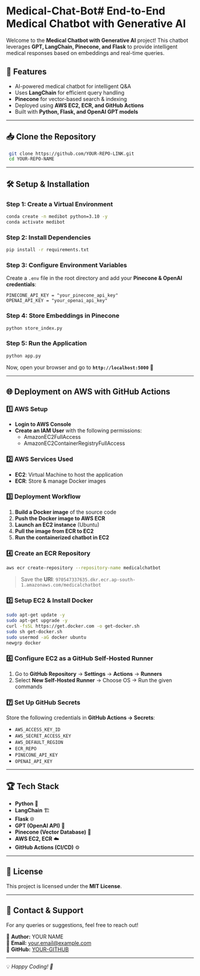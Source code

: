 # Medical-Chat-Bot# End-to-End Medical Chatbot with Generative AI

Welcome to the **Medical Chatbot with Generative AI** project! This chatbot leverages **GPT, LangChain, Pinecone, and Flask** to provide intelligent medical responses based on embeddings and real-time queries.

## 🚀 Features
- AI-powered medical chatbot for intelligent Q&A
- Uses **LangChain** for efficient query handling
- **Pinecone** for vector-based search & indexing
- Deployed using **AWS EC2, ECR, and GitHub Actions**
- Built with **Python, Flask, and OpenAI GPT models**

---
## 📥 Clone the Repository
```bash
 git clone https://github.com/YOUR-REPO-LINK.git
 cd YOUR-REPO-NAME
```

---
## 🛠 Setup & Installation
### Step 1: Create a Virtual Environment
```bash
conda create -n medibot python=3.10 -y
conda activate medibot
```

### Step 2: Install Dependencies
```bash
pip install -r requirements.txt
```

### Step 3: Configure Environment Variables
Create a `.env` file in the root directory and add your **Pinecone & OpenAI credentials**:
```plaintext
PINECONE_API_KEY = "your_pinecone_api_key"
OPENAI_API_KEY = "your_openai_api_key"
```

### Step 4: Store Embeddings in Pinecone
```bash
python store_index.py
```

### Step 5: Run the Application
```bash
python app.py
```

Now, open your browser and go to **`http://localhost:5000`** 🎉

---
## 🌐 Deployment on AWS with GitHub Actions

### **1️⃣ AWS Setup**
- **Login to AWS Console**
- **Create an IAM User** with the following permissions:
  - AmazonEC2FullAccess
  - AmazonEC2ContainerRegistryFullAccess

### **2️⃣ AWS Services Used**
- **EC2**: Virtual Machine to host the application
- **ECR**: Store & manage Docker images

### **3️⃣ Deployment Workflow**
1. **Build a Docker image** of the source code
2. **Push the Docker image to AWS ECR**
3. **Launch an EC2 instance** (Ubuntu)
4. **Pull the image from ECR to EC2**
5. **Run the containerized chatbot in EC2**

### **4️⃣ Create an ECR Repository**
```bash
aws ecr create-repository --repository-name medicalchatbot
```
> Save the **URI**: `970547337635.dkr.ecr.ap-south-1.amazonaws.com/medicalchatbot`

### **5️⃣ Setup EC2 & Install Docker**
```bash
sudo apt-get update -y
sudo apt-get upgrade -y
curl -fsSL https://get.docker.com -o get-docker.sh
sudo sh get-docker.sh
sudo usermod -aG docker ubuntu
newgrp docker
```

### **6️⃣ Configure EC2 as a GitHub Self-Hosted Runner**
1. Go to **GitHub Repository** → **Settings** → **Actions** → **Runners**
2. Select **New Self-Hosted Runner** → Choose OS → Run the given commands

### **7️⃣ Set Up GitHub Secrets**
Store the following credentials in **GitHub Actions → Secrets**:
- `AWS_ACCESS_KEY_ID`
- `AWS_SECRET_ACCESS_KEY`
- `AWS_DEFAULT_REGION`
- `ECR_REPO`
- `PINECONE_API_KEY`
- `OPENAI_API_KEY`

---
## 🏆 Tech Stack
- **Python** 🐍
- **LangChain** 🏗️
- **Flask** 🌐
- **GPT (OpenAI API)** 🤖
- **Pinecone (Vector Database)** 🏢
- **AWS EC2, ECR** ☁️
- **GitHub Actions (CI/CD)** ⚙️

---
## 📜 License
This project is licensed under the **MIT License**.

---
## 📩 Contact & Support
For any queries or suggestions, feel free to reach out!

🔹 **Author:** YOUR NAME  
🔹 **Email:** your.email@example.com  
🔹 **GitHub:** [YOUR-GITHUB](https://github.com/YOUR-GITHUB)  

---
💡 *Happy Coding! 🚀*

